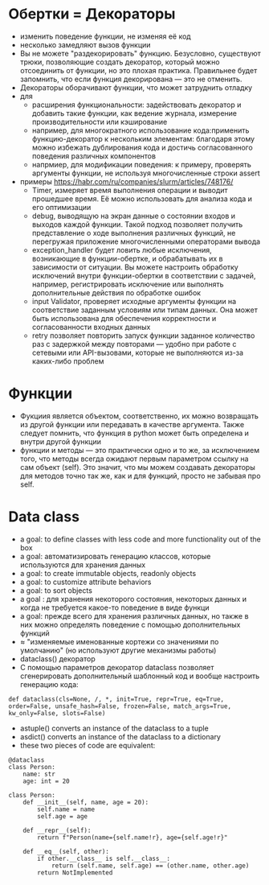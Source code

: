 # Обертки = Декораторы
* изменить поведение функции, не изменяя её код
* несколько замедляют вызов функции
* Вы не можете "раздекорировать" функцию. Безусловно, существуют трюки, позволяющие создать декоратор, который можно отсоединить от функции, но это плохая практика. Правильнее будет запомнить, что если функция декорирована — это не отменить.
* Декораторы оборачивают функции, что может затруднить отладку
* для
   + расширения функциональности: задействовать декоратор и добавить такие функции, как ведение журнала, измерение производительности или кэширование
   + например, для многократного использование кода:применить функцию-декоратор к нескольким элементам: благодаря этому можно избежать дублирования кода и достичь согласованного поведения различных компонентов
   + напрмиер, для модификации поведения: к примеру, проверять аргументы функции, не используя многочисленные строки assert
* примеры https://habr.com/ru/companies/slurm/articles/748176/
   + Timer, измеряет время выполнения операции и выводит прошедшее время. Её можно использовать  для анализа кода и его оптимизации
   + debug, выводящую на экран данные о состоянии входов и выходов каждой функции. Такой подход позволяет получить представление о ходе выполнения различных функций, не перегружая приложение многочисленными операторами вывода
   + exception_handler будет ловить любые исключения, возникающие в функции-обертке, и обрабатывать их в зависимости от ситуации. Вы можете настроить обработку исключений внутри функции-обертки в соответствии с задачей, например, регистрировать исключение или выполнять дополнительные действия по обработке ошибок
   + input Validator, проверяет исходные аргументы функции на соответствие заданным условиям или типам данных. Она может быть использована для обеспечения корректности и согласованности входных данных
   + retry позволяет повторить запуск функции заданное количество раз с задержкой между повторами — удобно при работе с сетевыми или API-вызовами, которые не выполняются из-за каких-либо проблем

# Функции
* Фукциия является объектом, соответственно, их можно возвращать из другой функции или передавать в качестве аргумента. Также следует помнить, что функция в python может быть определена и внутри другой функции
* функции и методы — это практически одно и то же, за исключением того, что методы всегда ожидают первым параметром ссылку на сам объект (self). Это значит, что мы можем создавать декораторы для методов точно так же, как и для функций, просто не забывая про self.

# Data class
* a goal: to define classes with less code and more functionality out of the box
* a goal: автоматизировать генерацию классов, которые используются для хранения данных
* a goal: to create immutable objects, readonly objects
* a goal: to customize attribute behaviors
* a goal: to sort objects
* a goal : для хранения некоторого состояния, некоторых данных и когда не требуется какое-то поведение в виде функци
* a goal: прежде всего для хранения различных данных, но также в них можно определять поведение с помощью дополнительных функций
* ≈ "изменяемые именованные кортежи со значениями по умолчанию" (но используют другие механизмы работы)
* dataclass() декоратор
* С помощью параметров декоратор dataclass позволяет сгенерировать дополнительный шаблонный код и вообще настроить генерацию кода:
```
def dataclass(cls=None, /, *, init=True, repr=True, eq=True, order=False, unsafe_hash=False, frozen=False, match_args=True, kw_only=False, slots=False)
```
* astuple() converts an instance of the dataclass to a tuple
* asdict() converts an instance of the dataclass to a dictionary
* these two pieces of code are equivalent:
```
@dataclass
class Person:
    name: str
    age: int = 20
```
```
class Person:
    def __init__(self, name, age = 20):
        self.name = name
        self.age = age
 
    def __repr__(self):
        return f"Person(name={self.name!r}, age={self.age!r}"
     
    def __eq__(self, other):
        if other.__class__ is self.__class__:
            return (self.name, self.age) == (other.name, other.age)
        return NotImplemented
```
